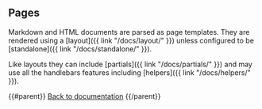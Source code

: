 ## Pages

Markdown and HTML documents are parsed as page templates. They are rendered using a [layout]({{ link "/docs/layout/" }}) unless configured to be [standalone]({{ link "/docs/standalone/" }}).

Like layouts they can include [partials]({{ link "/docs/partials/" }}) and may use all the handlebars features including [helpers]({{ link "/docs/helpers/" }}).

{{#parent}}
[Back to documentation]({{href}})
{{/parent}}
